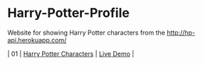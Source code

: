 # Harry-Potter-Profile
Website for showing Harry Potter characters from the http://hp-api.herokuapp.com/

| 01  | [Harry Potter Characters](https://team-bracket.github.io/Harry-Potter-Profile/)                             | [Live Demo](https://team-bracket.github.io/Harry-Potter-Profile/)               |

